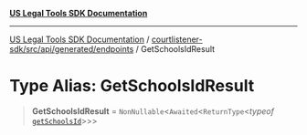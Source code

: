 [**US Legal Tools SDK Documentation**](../../../../../../README.md)

***

[US Legal Tools SDK Documentation](../../../../../../README.md) / [courtlistener-sdk/src/api/generated/endpoints](../README.md) / GetSchoolsIdResult

# Type Alias: GetSchoolsIdResult

> **GetSchoolsIdResult** = `NonNullable`\<`Awaited`\<`ReturnType`\<*typeof* [`getSchoolsId`](../functions/getSchoolsId.md)\>\>\>
